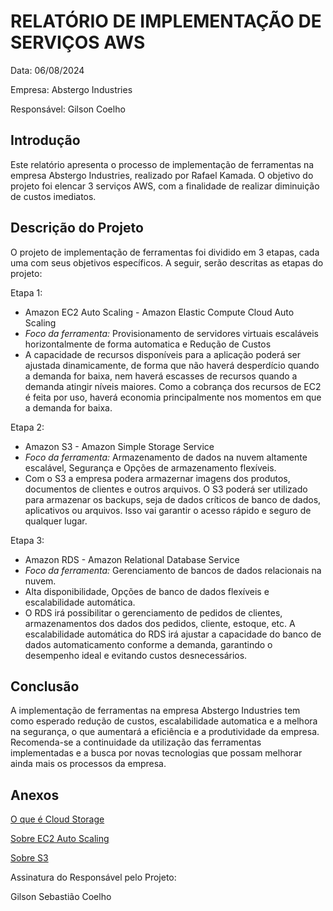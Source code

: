 # RELATÓRIO DE IMPLEMENTAÇÃO DE SERVIÇOS AWS

Data: 06/08/2024

Empresa: Abstergo Industries 

Responsável: Gilson Coelho

## Introdução
Este relatório apresenta o processo de implementação de ferramentas na empresa Abstergo Industries, realizado por Rafael Kamada. O objetivo do projeto foi elencar 3 serviços AWS, com a finalidade de realizar diminuição de custos imediatos.

## Descrição do Projeto
O projeto de implementação de ferramentas foi dividido em 3 etapas, cada uma com seus objetivos específicos. A seguir, serão descritas as etapas do projeto:

Etapa 1: 
- Amazon EC2 Auto Scaling - Amazon Elastic Compute Cloud Auto Scaling
- *Foco da ferramenta:* Provisionamento de servidores virtuais escaláveis horizontalmente de forma automatica e Redução de Custos
- A capacidade de recursos disponíveis para a aplicação poderá ser ajustada dinamicamente, de forma que não haverá desperdício quando a demanda for baixa, nem haverá escasses de recursos quando a demanda atingir níveis maiores. Como a cobrança dos recursos de EC2 é feita por uso, haverá economia principalmente nos momentos em que a demanda for baixa.

Etapa 2: 
- Amazon S3 - Amazon Simple Storage Service
- *Foco da ferramenta:* Armazenamento de dados na nuvem altamente escalável, Segurança e Opções de armazenamento flexíveis.
- Com o S3 a empresa podera armazernar imagens dos produtos, documentos de clientes e outros arquivos. O S3 poderá ser utilizado para armazenar os backups, seja de dados críticos de banco de dados, aplicativos ou arquivos. Isso vai garantir o acesso rápido e seguro de qualquer lugar.

Etapa 3: 
- Amazon RDS - Amazon Relational Database Service
- *Foco da ferramenta:* Gerenciamento de bancos de dados relacionais na nuvem.
- Alta disponibilidade, Opções de banco de dados flexíveis e escalabilidade automática.
- O RDS irá possibilitar o gerenciamento de pedidos de clientes, armazenamentos dos dados dos pedidos, cliente, estoque, etc. A escalabilidade automática do RDS irá ajustar a capacidade do banco de dados automaticamento conforme a demanda, garantindo o desempenho ideal e evitando custos desnecessários.


## Conclusão
A implementação de ferramentas na empresa Abstergo Industries tem como esperado redução de custos, escalabilidade automatica e a melhora na segurança, o que aumentará a eficiência e a produtividade da empresa. Recomenda-se a continuidade da utilização das ferramentas implementadas e a busca por novas tecnologias que possam melhorar ainda mais os processos da empresa.

## Anexos

[O que é Cloud Storage](https://aws.amazon.com/pt/what-is/cloud-storage/)

[Sobre EC2 Auto Scaling](https://aws.amazon.com/pt/ec2/autoscaling/)

[Sobre S3](https://docs.aws.amazon.com/s3/)


Assinatura do Responsável pelo Projeto:

Gilson Sebastião Coelho

